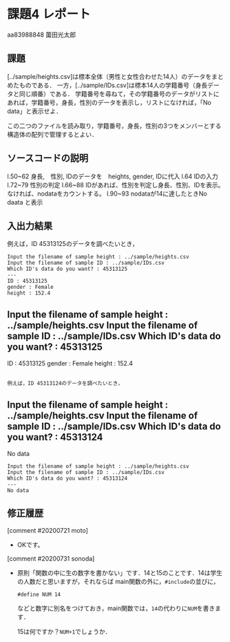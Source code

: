 # 課題4 レポート

aa83988848 薗田光太郎

## 課題

[../sample/heights.csv]は標本全体（男性と女性合わせた14人）のデータをまとめたものである．
一方，[../sample/IDs.csv]は標本14人の学籍番号（身長データと同じ順番）である．
学籍番号を尋ねて，その学籍番号のデータがリストにあれば，学籍番号，身長，性別のデータを表示し，リストになければ，「No data」と表示せよ．

この二つのファイルを読み取り，学籍番号，身長，性別の3つをメンバーとする構造体の配列で管理するとよい．

## ソースコードの説明
l.50~62 身長,　性別, IDのデータを　heights, gender, IDに代入
l.64 IDの入力
l.72~79 性別の判定
l.66~88 IDがあれば、性別を判定し身長、性別、IDを表示。なければ、nodataをカウントする。
l.90~93 nodataが14に達したときNo daata と表示

## 入出力結果

例えば，ID 45313125のデータを調べたいとき，

```
Input the filename of sample height : ../sample/heights.csv
Input the filename of sample ID : ../sample/IDs.csv
Which ID's data do you want? : 45313125
---
ID : 45313125
gender : Female
height : 152.4
```
Input the filename of sample height : ../sample/heights.csv
Input the filename of sample ID : ../sample/IDs.csv
Which ID's data do you want? : 45313125
---
ID : 45313125
gender : Female
height : 152.4
```

例えば，ID 45313124のデータを調べたいとき，

```
Input the filename of sample height : ../sample/heights.csv
Input the filename of sample ID : ../sample/IDs.csv
Which ID's data do you want? : 45313124
---
No data
```
Input the filename of sample height : ../sample/heights.csv
Input the filename of sample ID : ../sample/IDs.csv
Which ID's data do you want? : 45313124
---
No data
```


## 修正履歴

[comment #20200721 moto]
- OKです。

[comment #20200731 sonoda]
- 原則「関数の中に生の数字を書かない」です．14と15のことです．14は学生の人数だと思いますが，それならば
  main関数の外に，`#include`の並びに，
  ```
  #define NUM 14
  ```
  などと数字に別名をつけておき，main関数では，`14`の代わりに`NUM`を書きます．
  
  15は何ですか？`NUM+1`でしょうか．
